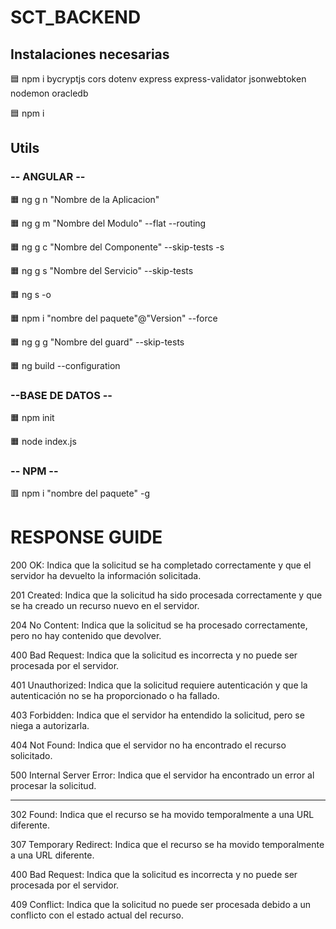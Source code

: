 # SCT_BACKEND


## Instalaciones necesarias

🟦 npm i bycryptjs cors dotenv express express-validator jsonwebtoken nodemon oracledb

🟦 npm i


## Utils

### -- ANGULAR --

🟧 ng g n "Nombre de la Aplicacion"

🟧 ng g m "Nombre del Modulo" --flat --routing

🟧 ng g c "Nombre del Componente" --skip-tests -s

🟧 ng g s "Nombre del Servicio" --skip-tests


🟧 ng s -o

🟧 npm i "nombre del paquete"@"Version" --force

🟧 ng g g "Nombre del guard" --skip-tests

🟧 ng build --configuration


### --BASE DE DATOS --

🟧 npm init

🟧 node index.js

### -- NPM --

🟥 npm i "nombre del paquete" -g


# RESPONSE GUIDE
200 OK: Indica que la solicitud se ha completado correctamente y que el servidor ha devuelto la información solicitada.

201 Created: Indica que la solicitud ha sido procesada correctamente y que se ha creado un recurso nuevo en el servidor.

204 No Content: Indica que la solicitud se ha procesado correctamente, pero no hay contenido que devolver.

400 Bad Request: Indica que la solicitud es incorrecta y no puede ser procesada por el servidor.

401 Unauthorized: Indica que la solicitud requiere autenticación y que la autenticación no se ha proporcionado o ha fallado.

403 Forbidden: Indica que el servidor ha entendido la solicitud, pero se niega a autorizarla.

404 Not Found: Indica que el servidor no ha encontrado el recurso solicitado.

500 Internal Server Error: Indica que el servidor ha encontrado un error al procesar la solicitud.

-------

302 Found: Indica que el recurso se ha movido temporalmente a una URL diferente.

307 Temporary Redirect: Indica que el recurso se ha movido temporalmente a una URL diferente.

400 Bad Request: Indica que la solicitud es incorrecta y no puede ser procesada por el servidor.

409 Conflict: Indica que la solicitud no puede ser procesada debido a un conflicto con el estado actual del recurso.
